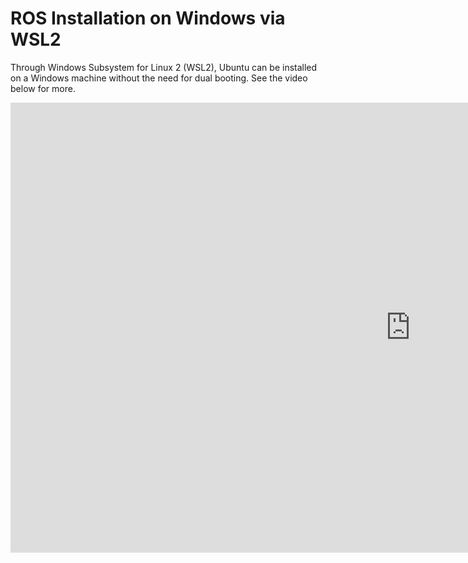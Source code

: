# ROS Installation on Windows via WSL2

Through Windows Subsystem for Linux 2 (WSL2), Ubuntu can be installed on a Windows machine without 
the need for dual booting. See the video below for more.

<div class="video-wrapper">
	<iframe width="1280" height="720" src="https://youtu.be/Zo9Ms2_U_4c" frameborder="0" </iframe>
</div>
